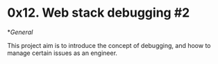 # 0x12. Web stack debugging #2

**General*

This project aim is to introduce the concept of debugging, and hoow to manage certain issues as an engineer.
